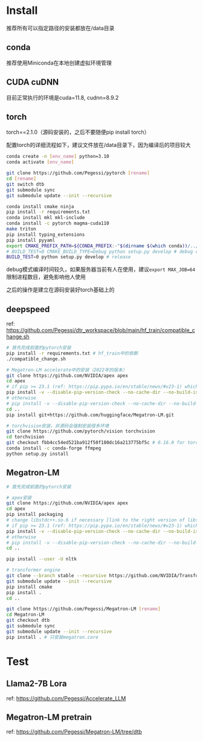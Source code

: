 # Install

推荐所有可以指定路径的安装都放在/data目录

## conda

推荐使用Miniconda在本地创建虚拟环境管理

## CUDA cuDNN

目前正常执行的环境是cuda=11.8, cudnn=8.9.2

## torch

torch==2.1.0（源码安装的，之后不要随便pip install torch）

配置torch的详细流程如下，建议文件放在/data目录下，因为编译后的项目较大

```bash
conda create -n [env_name] python=3.10
conda activate [env_name]

git clone https://github.com/Pegessi/pytorch [rename]
cd [rename]
git switch dtb
git submodule sync
git submodule update --init --recursive

conda install cmake ninja
pip install -r requirements.txt
conda install mkl mkl-include
conda install -c pytorch magma-cuda110
make triton
pip install typing_extensions
pip install pyyaml
export CMAKE_PREFIX_PATH=${CONDA_PREFIX:-"$(dirname $(which conda))/../"}
# BUILD_TEST=0 CMAKE_BUILD_TYPE=Debug python setup.py develop # debug c++
BUILD_TEST=0 python setup.py develop # release
```

debug模式编译时间较久，如果服务器当前有人在使用，建议`export MAX_JOB=64`限制进程数目，避免影响他人使用

之后的操作是建立在源码安装好torch基础上的

## deepspeed

ref: https://github.com/Pegessi/dtr_workspace/blob/main/hf_train/compatible_change.sh

```sh
# 首先完成前面的pytorch安装
pip install -r requirements.txt # hf_train中的依赖
./compatible_change.sh 

# Megatron-LM accelerate中的安装（2022年的版本）
git clone https://github.com/NVIDIA/apex apex
cd apex
# if pip >= 23.1 (ref: https://pip.pypa.io/en/stable/news/#v23-1) which supports multiple `--config-settings` with the same key... 
pip install -v --disable-pip-version-check --no-cache-dir --no-build-isolation --config-settings "--build-option=--cpp_ext" --config-settings "--build-option=--cuda_ext" global-option="--fast_layer_norm" ./
# otherwise
# pip install -v --disable-pip-version-check --no-cache-dir --no-build-isolation --global-option="--cpp_ext" --global-option="--cuda_ext" ./
cd ..
pip install git+https://github.com/huggingface/Megatron-LM.git

# torchvision安装，非源码会强制安装很多环境
git clone https://github.com/pytorch/vision torchvision
cd torchvision
git checkout fbb4cc54ed521ba912f50f180dc16a213775bf5c # 0.16.0 for torch2.1.0
conda install -c conda-forge ffmpeg
python setup.py install
```

## Megatron-LM

```sh
# 首先完成前面的pytorch安装 

# apex安装
git clone https://github.com/NVIDIA/apex apex
cd apex
pip install packaging
# change libstdc++.so.6 if necessary [link to the right version of libstdc++.so with GLIBCXX_3.4.30]
# if pip >= 23.1 (ref: https://pip.pypa.io/en/stable/news/#v23-1) which supports multiple `--config-settings` with the same key... 
pip install -v --disable-pip-version-check --no-cache-dir --no-build-isolation --config-settings "--build-option=--cpp_ext" --config-settings "--build-option=--cuda_ext" ./
# otherwise
# pip install -v --disable-pip-version-check --no-cache-dir --no-build-isolation --global-option="--cpp_ext" --global-option="--cuda_ext" ./
cd ..

pip install --user -U nltk

# transformer engine
git clone --branch stable --recursive https://github.com/NVIDIA/TransformerEngine.git
git submodule update --init --recursive
pip install cmake
pip install .
cd ..

git clone https://github.com/Pegessi/Megatron-LM [rename]
cd Megatron-LM
git checkout dtb
git submodule sync
git submodule update --init --recursive
pip install . # 只安装megatron.core
```

# Test

## Llama2-7B Lora

ref: https://github.com/Pegessi/Accelerate_LLM

## Megatron-LM pretrain

ref: https://github.com/Pegessi/Megatron-LM/tree/dtb
